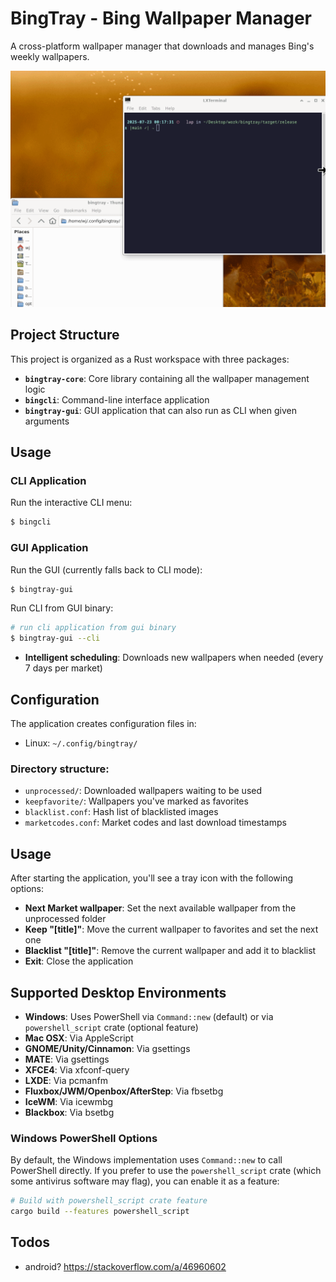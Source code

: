 # BingTray - Bing Wallpaper Manager

A cross-platform wallpaper manager that downloads and manages Bing's weekly wallpapers.

![bingcli](./imgs/bingcli.gif "Bingcli")

## Project Structure

This project is organized as a Rust workspace with three packages:

- **`bingtray-core`**: Core library containing all the wallpaper management logic
- **`bingcli`**: Command-line interface application  
- **`bingtray-gui`**: GUI application that can also run as CLI when given arguments

## Usage

### CLI Application

Run the interactive CLI menu:
```bash
$ bingcli
```

### GUI Application

Run the GUI (currently falls back to CLI mode):
```bash
$ bingtray-gui
```

Run CLI from GUI binary:
```bash
# run cli application from gui binary
$ bingtray-gui --cli
```

- **Intelligent scheduling**: Downloads new wallpapers when needed (every 7 days per market)

## Configuration

The application creates configuration files in:
- Linux: `~/.config/bingtray/`

### Directory structure:
- `unprocessed/`: Downloaded wallpapers waiting to be used
- `keepfavorite/`: Wallpapers you've marked as favorites
- `blacklist.conf`: Hash list of blacklisted images
- `marketcodes.conf`: Market codes and last download timestamps

## Usage

After starting the application, you'll see a tray icon with the following options:

- **Next Market wallpaper**: Set the next available wallpaper from the unprocessed folder
- **Keep "[title]"**: Move the current wallpaper to favorites and set the next one
- **Blacklist "[title]"**: Remove the current wallpaper and add it to blacklist
- **Exit**: Close the application

## Supported Desktop Environments

- **Windows**: Uses PowerShell via `Command::new` (default) or via `powershell_script` crate (optional feature)
- **Mac OSX**: Via AppleScript
- **GNOME/Unity/Cinnamon**: Via gsettings
- **MATE**: Via gsettings
- **XFCE4**: Via xfconf-query
- **LXDE**: Via pcmanfm
- **Fluxbox/JWM/Openbox/AfterStep**: Via fbsetbg
- **IceWM**: Via icewmbg
- **Blackbox**: Via bsetbg

### Windows PowerShell Options

By default, the Windows implementation uses `Command::new` to call PowerShell directly. If you prefer to use the `powershell_script` crate (which some antivirus software may flag), you can enable it as a feature:

```bash
# Build with powershell_script crate feature
cargo build --features powershell_script
```


## Todos

* android? https://stackoverflow.com/a/46960602